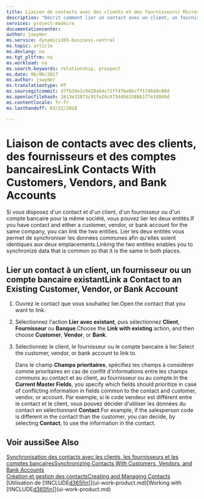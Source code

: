 ```yaml
---
title: Liaison de contacts avec des clients et des fournisseurs| Microsoft Docs
description: "Décrit comment lier un contact avec un client, un fournisseur, ou un compte bancaire de la même société, afin de pouvoir synchroniser les données communes."
services: project-madeira
documentationcenter: 
author: jswymer
ms.service: dynamics365-business-central
ms.topic: article
ms.devlang: na
ms.tgt_pltfrm: na
ms.workload: na
ms.search.keywords: relationship, prospect
ms.date: 06/06/2017
ms.author: jswymer
ms.translationtype: HT
ms.sourcegitcommit: d7fb34e1c9428a64c71ff47be8bcff174649c00d
ms.openlocfilehash: 2613e32873c91fe24c4734456338bb1f7e18849d
ms.contentlocale: fr-fr
ms.lasthandoff: 03/22/2018

---
```

# <a name="link-contacts-with-customers-vendors-and-bank-accounts"></a><span data-ttu-id="ed4b0-103">Liaison de contacts avec des clients, des fournisseurs et des comptes bancaires</span><span class="sxs-lookup"><span data-stu-id="ed4b0-103">Link Contacts With Customers, Vendors, and Bank Accounts</span></span>
<span data-ttu-id="ed4b0-104">Si vous disposez d'un contact et d'un client, d'un fournisseur ou d'un compte bancaire pour la même société, vous pouvez lier les deux entités.</span><span class="sxs-lookup"><span data-stu-id="ed4b0-104">If you have contact and either a customer, vendor, or bank account for the same company, you can link the two entities.</span></span> <span data-ttu-id="ed4b0-105">Lier les deux entités vous permet de synchroniser les données communes afin qu'elles soient identiques aux deux emplacements.</span><span class="sxs-lookup"><span data-stu-id="ed4b0-105">Linking the two entities enables you to synchronize data that is common so that it is the same in both places.</span></span>

## <a name="link-a-contact-to-an-existing-customer-vendor-or-bank-account"></a><span data-ttu-id="ed4b0-106">Lier un contact à un client, un fournisseur ou un compte bancaire existant</span><span class="sxs-lookup"><span data-stu-id="ed4b0-106">Link a Contact to an Existing Customer, Vendor, or Bank Account</span></span>
1. <span data-ttu-id="ed4b0-107">Ouvrez le contact que vous souhaitez lier.</span><span class="sxs-lookup"><span data-stu-id="ed4b0-107">Open the contact that you want to link.</span></span>
2. <span data-ttu-id="ed4b0-108">Sélectionnez l'action **Lier avec existant**, puis sélectionnez **Client**, **Fournisseur** ou **Banque**.</span><span class="sxs-lookup"><span data-stu-id="ed4b0-108">Choose the **Link with existing** action, and then choose **Customer**, **Vendor**, or **Bank**.</span></span>
3. <span data-ttu-id="ed4b0-109">Sélectionnez le client, le fournisseur ou le compte bancaire à lier.</span><span class="sxs-lookup"><span data-stu-id="ed4b0-109">Select the customer, vendor, or bank account to link to.</span></span>

   <span data-ttu-id="ed4b0-110">Dans le champ **Champs prioritaires**, spécifiez les champs à considérer comme prioritaires en cas de conflit d'informations entre les champs communs au contact et au client, au fournisseur ou au compte.</span><span class="sxs-lookup"><span data-stu-id="ed4b0-110">In the **Current Master Fields**, you specify which fields should prioritize in case of conflicting information in fields common to the contact and customer, vendor, or account.</span></span> <span data-ttu-id="ed4b0-111">Par exemple, si le code vendeur est différent entre le contact et le client, vous pouvez décider d'utiliser les données du contact en sélectionnant **Contact**.</span><span class="sxs-lookup"><span data-stu-id="ed4b0-111">For example, if the salesperson code is different in the contact than the customer, you can decide, by selecting **Contact**, to use the information in the contact.</span></span>

## <a name="see-also"></a><span data-ttu-id="ed4b0-112">Voir aussi</span><span class="sxs-lookup"><span data-stu-id="ed4b0-112">See Also</span></span>
[<span data-ttu-id="ed4b0-113">Synchronisation des contacts avec les clients, les fournisseurs et les comptes bancaires</span><span class="sxs-lookup"><span data-stu-id="ed4b0-113">Synchronizing Contacts With Customers, Vendors, and Bank Accounts</span></span>](marketing-synchronize-contacts-customers-vendors-bank-accounts.md)  
[<span data-ttu-id="ed4b0-114">Création et gestion des contacts</span><span class="sxs-lookup"><span data-stu-id="ed4b0-114">Creating and Managing Contacts</span></span>](marketing-contacts.md)  
<span data-ttu-id="ed4b0-115">[Utilisation de [!INCLUDE[d365fin](includes/d365fin_md.md)]](ui-work-product.md)</span><span class="sxs-lookup"><span data-stu-id="ed4b0-115">[Working with [!INCLUDE[d365fin](includes/d365fin_md.md)]](ui-work-product.md)</span></span>  

